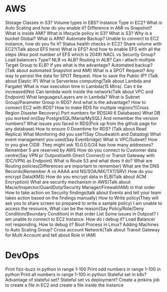 # AWS 
Storage Classes in S3?
Volume types in EBS?
Instance Type in EC2?
What is Auto Scaling and how do you enable it?
Difference in AMI vs Snapshot?
What is inside AMI?
What is lifecycle policy in S3?
What is S3? Why is a bucket Global?
What is ARN?
Automate Backup?
Unable to connect to EC2 instance, how do you fix it?
Status health checks in EC2?
Share volume with EC2?(Talk about EFS here)
What is EFS? And how to enable EFS with all the steps (Also post number of EFS which is 2049)
NACL vs Security Group?
Load balancers Type?
NLB vs ALB?
Routing in ALB?
Can i attach multiple Target Group to ELB? If yes what is the advantage?
Automated backup?(Talk about automated Snapshot and AMI)
What is a SPOT Request? Any way to persist the data for SPOT Request.
How to save the Public IP? (Talk about Elastic IP)
What is Serverless computing(Talk about Lambda and Fargate)
What is max execution time in Lambda(15 Mins). Can it be increased(No)
Can lambda work inside the network(Talk about VPC and Endpoint)
What languages/Layers are in Lambda?
What is Subnet Group/Parameter Group in RDS? And what is the advantage?
How to connect EC2 with RDS?
How to make RDS for multiple regions?(Cross Region Disaster Recovery)
Port numbers for RDS(All 6 Databases)
What DB you worked on(Say PostgreSQL/Maria/MySQL) And remember the version numbers?
What issues you faced in RDS(Pick up from the github page for any database)
How to ensure 0 Downtime for RDS? (Talk about Read Replica)
What Monitoring did you use?(Say Cloudwatch and Datadog)
What event management you used(Say Eventbridge)
What is VPC/Subnet? How to you give CIDR. They might ask 10.0.0.0/24 has how many addresses? Remember 5 are reserved by AWS
How do you connect to Customer data centre(Say VPN pr Outpost(with Direct Connect) or Transit Gateway with (DC/VPN) as Endpoint)
What is Route 53 and what does it do?
What are Routing policies(Differences are important to remember)
What are the DNS Records(Remember A vs AAAA and NS/SOA/MX/TXT/SRV)
How do you encrypt Data(KMS)
How do you encrypt data in ELB(Talk about ACM Encryption)
What are security mechanism in AWS(Talk about Macie/Inspector/GuardDuty/Security Manager/Firewall/IAM) in that order
How to take action on Security findings(talk about Events and tell your team takes action based on the findings manually)
How to Write policy(They will ask you to share screen so prepared to write a sample policy)
I am unable to access the resource, What can be the reason(Say Policy/Role/Deny Condition/Boundary Condition) in that order
List Some issues in Outpost?
I am unable to connect to EC2 Instance. How do i debug it?
Load Balancer not responding, How to debug it?
Boot Process in Linux?
Adding Machines to Auto Scaling Group?
Cross account Network(Talk about Transit Gateway for Multi Account and tell about Role in IAM)

# DevOps

Print fizz-buzz in python in range 1-100
Print odd numbers in range 1-100 in python
Print all numbers in range 1-100 in python
Stateful set in k8s?
Advantage of stateful set?
Stateful set vs deployment?
Create a jenkins job to create a file in EC2 and create a file inside the instance
